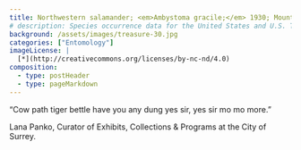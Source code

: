 ```yaml
---
title: Northwestern salamander; <em>Ambystoma gracile;</em> 1930; Mountain View Conservation and Breeding Society, Vancouver, BC; Collected by Gertrude M. Smith
# description: Species occurrence data for the United States and U.S. Territories.
background: /assets/images/treasure-30.jpg
categories: ["Entomology"]
imageLicense: |
  [*](http://creativecommons.org/licenses/by-nc-nd/4.0)
composition:
  - type: postHeader
  - type: pageMarkdown
---
```


“Cow path tiger bettle
have you any dung
yes sir, yes sir
mo mo more.”

Lana Panko, Curator of Exhibits, Collections & Programs at the City of Surrey.